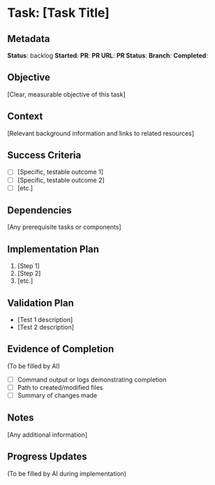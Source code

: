 # Task: [Task Title]

## Metadata
**Status**: backlog
**Started**: 
**PR**: 
**PR URL**: 
**PR Status**: 
**Branch**: 
**Completed**: 

## Objective
[Clear, measurable objective of this task]

## Context
[Relevant background information and links to related resources]

## Success Criteria
- [ ] [Specific, testable outcome 1]
- [ ] [Specific, testable outcome 2]
- [ ] [etc.]

## Dependencies
[Any prerequisite tasks or components]

## Implementation Plan
1. [Step 1]
2. [Step 2]
3. [etc.]

## Validation Plan
- [Test 1 description]
- [Test 2 description]

## Evidence of Completion
(To be filled by AI)
- [ ] Command output or logs demonstrating completion
- [ ] Path to created/modified files
- [ ] Summary of changes made

## Notes
[Any additional information]

## Progress Updates
(To be filled by AI during implementation)